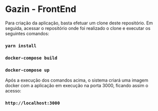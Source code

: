 # Gazin - FrontEnd

Para criação da aplicação, basta efetuar um clone deste repositório. Em seguida, acessar o repositório onde foi realizado o clone e executar os seguintes comandos:

### `yarn install`
### `docker-compose build`
### `docker-compose up`

Após a execução dos comandos acima, o sistema criará uma imagem docker com a aplicação em execução na porta 3000, ficando assim o acesso:

### `http://localhost:3000`
